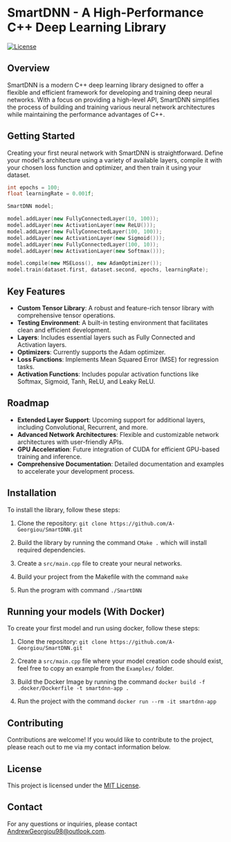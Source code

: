 
# SmartDNN - A High-Performance C++ Deep Learning Library

[![License](https://img.shields.io/badge/license-MIT-blue.svg)](LICENSE)

## Overview

SmartDNN is a modern C++ deep learning library designed to offer a flexible and efficient framework for developing and training deep neural networks. With a focus on providing a high-level API, SmartDNN simplifies the process of building and training various neural network architectures while maintaining the performance advantages of C++.

## Getting Started

Creating your first neural network with SmartDNN is straightforward. Define your model's architecture using a variety of available layers, compile it with your chosen loss function and optimizer, and then train it using your dataset.

```cpp
int epochs = 100;
float learningRate = 0.001f;

SmartDNN model;

model.addLayer(new FullyConnectedLayer(10, 100));
model.addLayer(new ActivationLayer(new ReLU()));
model.addLayer(new FullyConnectedLayer(100, 100));
model.addLayer(new ActivationLayer(new Sigmoid()));
model.addLayer(new FullyConnectedLayer(100, 10));
model.addLayer(new ActivationLayer(new Softmax()));

model.compile(new MSELoss(), new AdamOptimizer());
model.train(dataset.first, dataset.second, epochs, learningRate);
```

## Key Features

-   **Custom Tensor Library**: A robust and feature-rich tensor library with comprehensive tensor operations.
-   **Testing Environment**: A built-in testing environment that facilitates clean and efficient development.
-   **Layers**: Includes essential layers such as Fully Connected and Activation layers.
-   **Optimizers**: Currently supports the Adam optimizer.
-   **Loss Functions**: Implements Mean Squared Error (MSE) for regression tasks.
-   **Activation Functions**: Includes popular activation functions like Softmax, Sigmoid, Tanh, ReLU, and Leaky ReLU.

## Roadmap

-   **Extended Layer Support**: Upcoming support for additional layers, including Convolutional, Recurrent, and more.
-   **Advanced Network Architectures**: Flexible and customizable network architectures with user-friendly APIs.
-   **GPU Acceleration**: Future integration of CUDA for efficient GPU-based training and inference.
-   **Comprehensive Documentation**: Detailed documentation and examples to accelerate your development process.


## Installation

To install the library, follow these steps:

1. Clone the repository: `git clone https://github.com/A-Georgiou/SmartDNN.git`

2. Build the library by running the command `CMake .` which will install required dependencies.

3. Create a `src/main.cpp` file to create your neural networks.

3. Build your project from the Makefile with the command `make`

4. Run the program with command `./SmartDNN`

## Running your models (With Docker)

To create your first model and run using docker, follow these steps:

1. Clone the repository: `git clone https://github.com/A-Georgiou/SmartDNN.git`

2. Create a `src/main.cpp` file where your model creation code should exist, feel free to copy an example from the `Examples/` folder.

3. Build the Docker Image by running the command `docker build -f .docker/Dockerfile -t smartdnn-app .`

4. Run the project with the command `docker run --rm -it smartdnn-app`

## Contributing

Contributions are welcome! If you would like to contribute to the project, please reach out to me via my contact information below.

## License

This project is licensed under the [MIT License](LICENSE).

## Contact

For any questions or inquiries, please contact [AndrewGeorgiou98@outlook.com](mailto:andrewgeorgiou98@outlook.com).